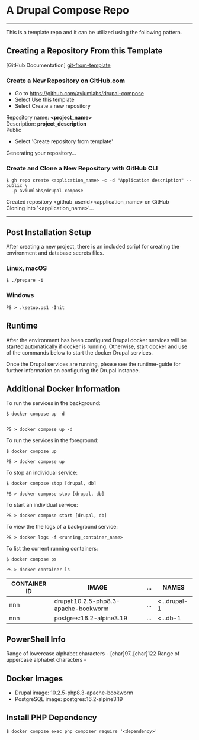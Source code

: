 # A Drupal Compose Repo


---


This is a template repo and it can be utilized using the following pattern. 


## Creating a Repository From this Template


[GitHub Documentation] [git-from-template]


### Create a New Repository on GitHub.com


- Go to https://github.com/aviumlabs/drupal-compose
- Select Use this template
- Select Create a new repository


Repository name: __<project_name>__  
Description: __project_description__  
Public  


- Select 'Create repository from template'


Generating your repository...


### Create and Clone a New Repository with GitHub CLI


    $ gh repo create <application_name> -c -d "Application description" --public \
      -p aviumlabs/drupal-compose 


Created repository \<github\_userid\>\<application\_name\>  on GitHub  
Cloning into '\<application\_name\>'...  


---


## Post Installation Setup 


After creating a new project, there is an included script for creating the 
environment and database secrets files. 


### Linux, macOS


    $ ./prepare -i


### Windows


    PS > .\setup.ps1 -Init 


## Runtime


After the environment has been configured Drupal docker services will be 
started automatically if docker is running. Otherwise, start docker and 
use of the commands below to start the docker Drupal services.

Once the Drupal services are running, please see the runtime-guide for 
further information on configuring the Drupal instance.


## Additional Docker Information 



To run the services in the background:


    $ docker compose up -d


    PS > docker compose up -d



To run the services in the foreground:


    $ docker compose up

    PS > docker compose up

    
To stop an individual service:


    $ docker compose stop [drupal, db]

    PS > docker compose stop [drupal, db]


To start an individual service:


    PS > docker compose start [drupal, db]


To view the the logs of a background service:


    PS > docker logs -f <running_container_name>


To list the current running containers:


    $ docker compose ps

    PS > docker container ls



| CONTAINER ID   | IMAGE                                | ... | NAMES           |
|----------------|--------------------------------------|-----|-----------------|
| nnn            | drupal:10.2.5-php8.3-apache-bookworm | ... | \<...drupal-1   |
| nnn            | postgres:16.2-alpine3.19             | ... | \<...db-1       |



## PowerShell Info

Range of lowercase alphabet characters - [char]97..[char]122
Range of uppercase alphabet characters - 



## Docker Images


- Drupal image: 10.2.5-php8.3-apache-bookworm
- PostgreSQL image: postgres:16.2-alpine3.19


[git-from-template]: https://docs.github.com/en/repositories/creating-and-managing-repositories/creating-a-repository-from-a-template


## Install PHP Dependency


    $ docker compose exec php composer require '<dependency>'
     
